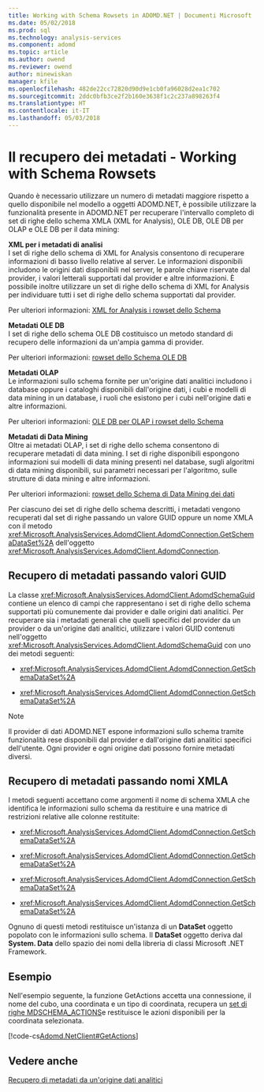 ```yaml
---
title: Working with Schema Rowsets in ADOMD.NET | Documenti Microsoft
ms.date: 05/02/2018
ms.prod: sql
ms.technology: analysis-services
ms.component: adomd
ms.topic: article
ms.author: owend
ms.reviewer: owend
author: minewiskan
manager: kfile
ms.openlocfilehash: 482de22cc72820d90d9e1cb0fa96028d2ea1c702
ms.sourcegitcommit: 2ddc0bfb3ce2f2b160e3638f1c2c237a898263f4
ms.translationtype: HT
ms.contentlocale: it-IT
ms.lasthandoff: 05/03/2018
---
```

# <a name="retrieving-metadata---working-with-schema-rowsets"></a>Il recupero dei metadati - Working with Schema Rowsets
  Quando è necessario utilizzare un numero di metadati maggiore rispetto a quello disponibile nel modello a oggetti ADOMD.NET, è possibile utilizzare la funzionalità presente in ADOMD.NET per recuperare l'intervallo completo di set di righe dello schema XMLA (XML for Analysis), OLE DB, OLE DB per OLAP e OLE DB per il data mining:  
  
 **XML per i metadati di analisi**  
 I set di righe dello schema di XML for Analysis consentono di recuperare informazioni di basso livello relative al server. Le informazioni disponibili includono le origini dati disponibili nel server, le parole chiave riservate dal provider, i valori letterali supportati dal provider e altre informazioni. È possibile inoltre utilizzare un set di righe dello schema di XML for Analysis per individuare tutti i set di righe dello schema supportati dal provider.  
  
 Per ulteriori informazioni: [XML for Analysis i rowset dello Schema](../../analysis-services/schema-rowsets/xml/xml-for-analysis-schema-rowsets.md)  
  
 **Metadati OLE DB**  
 I set di righe dello schema OLE DB costituisco un metodo standard di recupero delle informazioni da un'ampia gamma di provider.  
  
 Per ulteriori informazioni: [rowset dello Schema OLE DB](../../analysis-services/schema-rowsets/ole-db/ole-db-schema-rowsets.md)  
  
 **Metadati OLAP**  
 Le informazioni sullo schema fornite per un'origine dati analitici includono i database oppure i cataloghi disponibili dall'origine dati, i cubi e modelli di data mining in un database, i ruoli che esistono per i cubi nell'origine dati e altre informazioni.  
  
 Per ulteriori informazioni: [OLE DB per OLAP i rowset dello Schema](../../analysis-services/schema-rowsets/ole-db-olap/ole-db-for-olap-schema-rowsets.md)  
  
 **Metadati di Data Mining**  
 Oltre ai metadati OLAP, i set di righe dello schema consentono di recuperare metadati di data mining. I set di righe disponibili espongono informazioni sui modelli di data mining presenti nel database, sugli algoritmi di data mining disponibili, sui parametri necessari per l'algoritmo, sulle strutture di data mining e altre informazioni.  
  
 Per ulteriori informazioni: [rowset dello Schema di Data Mining dei dati](../../analysis-services/schema-rowsets/data-mining/data-mining-schema-rowsets.md)  
  
 Per ciascuno dei set di righe dello schema descritti, i metadati vengono recuperati dal set di righe passando un valore GUID oppure un nome XMLA con il metodo <xref:Microsoft.AnalysisServices.AdomdClient.AdomdConnection.GetSchemaDataSet%2A> dell'oggetto <xref:Microsoft.AnalysisServices.AdomdClient.AdomdConnection>.  
  
## <a name="retrieving-metadata-by-passing-guids"></a>Recupero di metadati passando valori GUID  
 La classe <xref:Microsoft.AnalysisServices.AdomdClient.AdomdSchemaGuid> contiene un elenco di campi che rappresentano i set di righe dello schema supportati più comunemente dai provider e dalle origini dati analitici. Per recuperare sia i metadati generali che quelli specifici del provider da un provider o da un'origine dati analitici, utilizzare i valori GUID contenuti nell'oggetto <xref:Microsoft.AnalysisServices.AdomdClient.AdomdSchemaGuid> con uno dei metodi seguenti:  
  
-   <xref:Microsoft.AnalysisServices.AdomdClient.AdomdConnection.GetSchemaDataSet%2A>  
  
-   <xref:Microsoft.AnalysisServices.AdomdClient.AdomdConnection.GetSchemaDataSet%2A>  
  
> [!NOTE]  
>  Il provider di dati ADOMD.NET espone informazioni sullo schema tramite funzionalità rese disponibili dal provider e dall'origine dati analitici specifici dell'utente. Ogni provider e ogni origine dati possono fornire metadati diversi.  
  
## <a name="retrieving-metadata-by-passing-xmla-names"></a>Recupero di metadati passando nomi XMLA  
 I metodi seguenti accettano come argomenti il nome di schema XMLA che identifica le informazioni sullo schema da restituire e una matrice di restrizioni relative alle colonne restituite:  
  
-   <xref:Microsoft.AnalysisServices.AdomdClient.AdomdConnection.GetSchemaDataSet%2A>  
  
-   <xref:Microsoft.AnalysisServices.AdomdClient.AdomdConnection.GetSchemaDataSet%2A>  
  
-   <xref:Microsoft.AnalysisServices.AdomdClient.AdomdConnection.GetSchemaDataSet%2A>  
  
-   <xref:Microsoft.AnalysisServices.AdomdClient.AdomdConnection.GetSchemaDataSet%2A>  
  
 Ognuno di questi metodi restituisce un'istanza di un **DataSet** oggetto popolato con le informazioni sullo schema. Il **DataSet** oggetto deriva dal **System. Data** dello spazio dei nomi della libreria di classi Microsoft .NET Framework.  
  
## <a name="example"></a>Esempio  
 Nell'esempio seguente, la funzione GetActions accetta una connessione, il nome del cubo, una coordinata e un tipo di coordinata, recupera un [set di righe MDSCHEMA_ACTIONS](../../analysis-services/schema-rowsets/ole-db-olap/mdschema-actions-rowset.md)e restituisce le azioni disponibili per la coordinata selezionata.  
  
 [!code-cs[Adomd.NetClient#GetActions](../../analysis-services/multidimensional-models-adomd-net-client/codesnippet/csharp/retrieving-metadata-work_0_1.cs)]  
  
## <a name="see-also"></a>Vedere anche  
 [Recupero di metadati da un'origine dati analitici](../../analysis-services/multidimensional-models-adomd-net-client/retrieving-metadata-from-an-analytical-data-source.md)  
  
  
